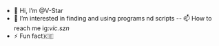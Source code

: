 - 👋 Hi, I’m @V-Star
- 👀 I’m interested in finding and using programs nd scripts
-- 📫 How to reach me ig:_vic.szn_
- ⚡ Fun fact🇰🇪



